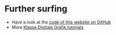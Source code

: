 # Further surfing

- Have a look at the [code of this website on GitHub](https://github.com/moritzebeling/wwworkshop)
- More [Klasse Digitale Grafik tutorials](https://github.com/Klasse-Digitale-Grafik/tutorials)
